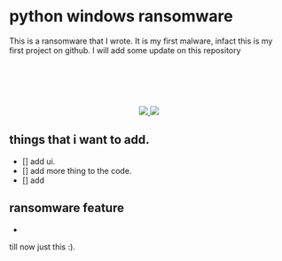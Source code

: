 # python windows ransomware
This is a ransomware that I wrote. It is my first malware, infact this is my first project on github.
I will add some update on this repository


<h1 align="center">
  <br>
  <a <img src="https://pasteboard.co/nydeGQ0wLL1h.jpg"></a>

</h1>

<p align="center">
  <a href="http://python.org">
    <img src="https://img.shields.io/badge/python-v3.8-blue">
  </a>

  <a href="https://www.microsoft.com/de-de/">
    <img src="https://img.shields.io/badge/platform-Windows 10 | 8.1-red">
  </a>
</p>


## things that i want to add.
- [] add ui.
- [] add more thing to the code.
- [] add 


## ransomware feature
-
till now just this :). 
